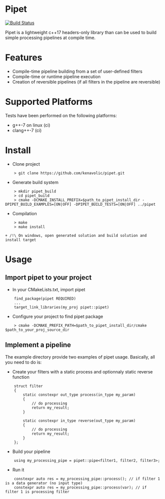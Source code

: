 # Pipet

[![Build Status](https://travis-ci.org/kenavolic/pipet?branch=master)](https://travis-ci.org/kenavolic/pipet)

Pipet is a lightweight c++17 headers-only library than can be used to build
simple processing pipelines at compile time.

# Features

  * Compile-time pipeline building from a set of user-defined filters
  * Compile-time or runtime pipeline execution
  * Creation of reversible pipelines (if all filters in the pipeline are reversible)

# Supported Platforms

Tests have been performed on the following platforms:

  * g++-7 on linux (ci)
  * clang++-7 (ci)

# Install

  * Clone project
~~~
    > git clone https://github.com/kenavolic/pipet.git
~~~

  * Generate build system
~~~
    > mkdir pipet_build
    > cd pipet_build
    > cmake -DCMAKE_INSTALL_PREFIX=$path_to_pipet_install_dir -DPIPET_BUILD_EXAMPLES=[ON|OFF] -DPIPET_BUILD_TESTS=[ON|OFF] ../pipet
~~~

  * Compilation
~~~
    > make
    > make install
~~~
    + /!\ On windows, open generated solution and build solution and install target


# Usage

## Import pipet to your project

  * In your CMakeLists.txt, import pipet
~~~
    find_package(pipet REQUIRED)
    ...
    target_link_libraries(my_proj pipet::pipet)
~~~

  * Configure your project to find pipet package
~~~
    > cmake -DCMAKE_PREFIX_PATH=$path_to_pipet_install_dir/cmake $path_to_your_proj_source_dir
~~~

## Implement a pipeline

The example directory provide two examples of pipet usage. Basically, all you need to do is:

  * Create your filters with a static process and optionnaly static reverse function
~~~       
    struct filter
    {
        static constexpr out_type process(in_type my_param)
        {
            // do processing
            return my_result;
        }
        
        static constexpr in_type reverse(out_type my_param)
        {
            // do processing
            return my_result;
        }
    };
~~~

  * Build your pipeline
~~~
    using my_processing_pipe = pipet::pipe<filter1, filter2, filter3>;
~~~

  * Run it
~~~
    constexpr auto res = my_processing_pipe::process(); // if filter 1 is a data generator (no input type)
    constexpr auto res = my_processing_pipe::process(var); // if filter 1 is processing filter
~~~
 

